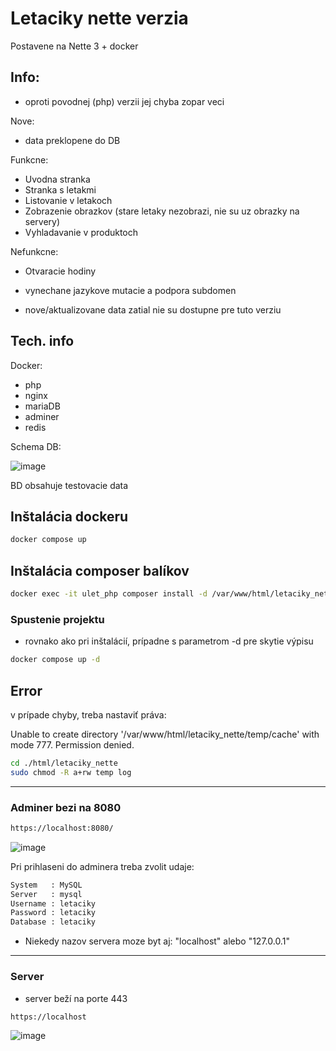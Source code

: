
# Letaciky nette verzia

Postavene na Nette 3 + docker

## Info:
- oproti povodnej (php) verzii jej chyba zopar veci

Nove:
- data preklopene do DB

Funkcne:
- Uvodna stranka
- Stranka s letakmi
- Listovanie v letakoch
- Zobrazenie obrazkov (stare letaky nezobrazi, nie su uz obrazky na servery)
- Vyhladavanie v produktoch

Nefunkcne:
- Otvaracie hodiny

- vynechane jazykove mutacie a podpora subdomen
- nove/aktualizovane data zatial nie su dostupne pre tuto verziu

## Tech. info

Docker:
 - php
 - nginx
 - mariaDB
 - adminer
 - redis

Schema DB:

![image](https://github.com/jastrab/Letaciky-Nette/assets/6190406/2d482fa0-5d6b-4736-9c03-93b3761f11ee)

BD obsahuje testovacie data

## Inštalácia dockeru

```sh
docker compose up
```

## Inštalácia composer balíkov

```sh
docker exec -it ulet_php composer install -d /var/www/html/letaciky_nette
```

### Spustenie projektu

- rovnako ako pri inštalácií, prípadne s parametrom -d pre skytie výpisu

```sh
docker compose up -d
```

## Error
v prípade chyby, treba nastaviť práva:

Unable to create directory '/var/www/html/letaciky_nette/temp/cache' with mode 777. Permission denied.

```sh
cd ./html/letaciky_nette
sudo chmod -R a+rw temp log
```
---


### Adminer bezi na 8080

```sh
https://localhost:8080/
```

![image](https://github.com/jastrab/Letaciky-Nette/assets/6190406/a473ebec-b352-479c-9f07-7401c5505113)


Pri prihlaseni do adminera treba zvolit udaje:
```sh
System   : MySQL
Server   : mysql	
Username : letaciky
Password : letaciky
Database : letaciky
```
- Niekedy nazov servera moze byt aj: "localhost" alebo "127.0.0.1"

---

### Server

- server beží na porte 443

```sh
https://localhost
```
![image](https://github.com/jastrab/Letaciky-Nette/assets/6190406/da476527-1c08-4b37-965f-acae0c475128)




